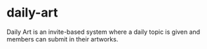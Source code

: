 # daily-art
Daily Art is an invite-based system where a daily topic is given and members can submit in their artworks.
